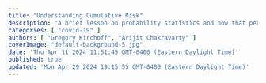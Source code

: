 ```yaml
---
title: "Understanding Cumulative Risk"
description: "A brief lesson on probability statistics and how that pertains to individual risks of developing symptomatic Long Covid"
categories: [ "covid-19" ]
authors: [ "Gregory Kirchoff", "Arijit Chakravarty" ]
coverImage: "default-background-5.jpg"
date: 'Thu Apr 11 2024 11:51:45 GMT-0400 (Eastern Daylight Time)'
published: true
updated: 'Mon Apr 29 2024 19:15:55 GMT-0400 (Eastern Daylight Time)'
---
```

<script> // usables
	import RecipeCard from '$lib/components/usables/RecipeCard/RecipeCard.svelte';

  import CumulativeRisk from '$lib/components/internal/projects/CumulativeRisk/CumulativeRisk.svelte';

</script>


<CumulativeRisk  />
